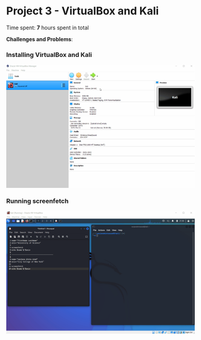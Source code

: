 # Project 3 - VirtualBox and Kali

Time spent: **7** hours spent in total


**Challenges and Problems**: 

### Installing VirtualBox and Kali

<img src="vbox_kali.gif" alt="Virtualbox Installation">
 
### Running screenfetch

<img src="screenfetch.gif" alt="Running screenfetch">
